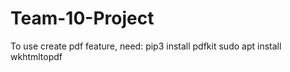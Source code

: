 # Team-10-Project


To use create pdf feature, need: 
pip3 install pdfkit
sudo apt install wkhtmltopdf